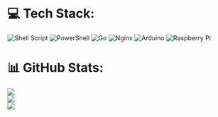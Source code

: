 # 💻 Tech Stack:
![Shell Script](https://img.shields.io/badge/shell_script-%23121011.svg?style=flat&logo=gnu-bash&logoColor=white) ![PowerShell](https://img.shields.io/badge/PowerShell-%235391FE.svg?style=flat&logo=powershell&logoColor=white) ![Go](https://img.shields.io/badge/go-%2300ADD8.svg?style=flat&logo=go&logoColor=white) ![Nginx](https://img.shields.io/badge/nginx-%23009639.svg?style=flat&logo=nginx&logoColor=white) ![Arduino](https://img.shields.io/badge/-Arduino-00979D?style=flat&logo=Arduino&logoColor=white) ![Raspberry Pi](https://img.shields.io/badge/-RaspberryPi-C51A4A?style=flat&logo=Raspberry-Pi)<br/>

# 📊 GitHub Stats:
![](https://github-readme-stats.vercel.app/api?username=planetkraken&theme=radical&hide_border=false&include_all_commits=true&count_private=true)<br/>
![](https://github-readme-streak-stats.herokuapp.com/?user=planetkraken&theme=radical&hide_border=false)<br/>
![](https://github-readme-stats.vercel.app/api/top-langs/?username=planetkraken&theme=radical&hide_border=false&include_all_commits=true&count_private=true&layout=compact)
